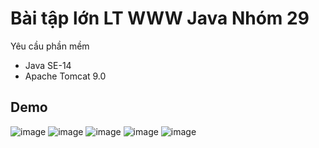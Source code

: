 # Bài tập lớn LT WWW Java Nhóm 29 

Yêu cầu phần mềm
- Java SE-14
- Apache Tomcat 9.0

## Demo

![image](https://user-images.githubusercontent.com/62129407/126888928-fc1ec8c0-1434-4332-9074-4de59fe1cfc2.png)
![image](https://user-images.githubusercontent.com/62129407/126888936-6e731bec-57cc-4f71-af5d-8d67ad1176fc.png)
![image](https://user-images.githubusercontent.com/62129407/126888941-793bfaef-0510-463b-9c62-243518434760.png)
![image](https://user-images.githubusercontent.com/62129407/126888950-b43a5dcc-9f6d-4ea8-a537-6e00647c328b.png)
![image](https://user-images.githubusercontent.com/62129407/126888962-41254130-9095-4ffc-ae8e-39cdf4e3c987.png)




